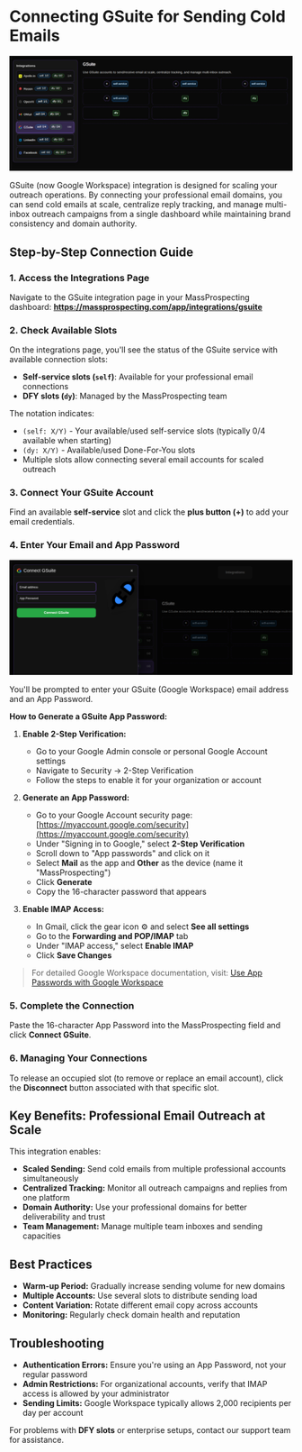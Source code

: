 # Connecting GSuite for Sending Cold Emails

![Integrations Overview](../assets/gsuite-01.png)

GSuite (now Google Workspace) integration is designed for scaling your outreach operations. By connecting your professional email domains, you can send cold emails at scale, centralize reply tracking, and manage multi-inbox outreach campaigns from a single dashboard while maintaining brand consistency and domain authority.

## Step-by-Step Connection Guide

### 1. Access the Integrations Page
Navigate to the GSuite integration page in your MassProspecting dashboard:
**https://massprospecting.com/app/integrations/gsuite**

### 2. Check Available Slots
On the integrations page, you'll see the status of the GSuite service with available connection slots:

*   **Self-service slots (`self`)**: Available for your professional email connections
*   **DFY slots (`dy`)**: Managed by the MassProspecting team

The notation indicates:
*   `(self: X/Y)` - Your available/used self-service slots (typically 0/4 available when starting)
*   `(dy: X/Y)` - Available/used Done-For-You slots
*   Multiple slots allow connecting several email accounts for scaled outreach

### 3. Connect Your GSuite Account
Find an available **self-service** slot and click the **plus button (+)** to add your email credentials.

### 4. Enter Your Email and App Password
![Connect GSuite Modal](../assets/gsuite-02.png)

You'll be prompted to enter your GSuite (Google Workspace) email address and an App Password.

**How to Generate a GSuite App Password:**

1.  **Enable 2-Step Verification:**
    *   Go to your Google Admin console or personal Google Account settings
    *   Navigate to Security → 2-Step Verification
    *   Follow the steps to enable it for your organization or account

2.  **Generate an App Password:**
    *   Go to your Google Account security page: [https://myaccount.google.com/security](https://myaccount.google.com/security)
    *   Under "Signing in to Google," select **2-Step Verification**
    *   Scroll down to "App passwords" and click on it
    *   Select **Mail** as the app and **Other** as the device (name it "MassProspecting")
    *   Click **Generate**
    *   Copy the 16-character password that appears

3.  **Enable IMAP Access:**
    *   In Gmail, click the gear icon ⚙️ and select **See all settings**
    *   Go to the **Forwarding and POP/IMAP** tab
    *   Under "IMAP access," select **Enable IMAP**
    *   Click **Save Changes**

> For detailed Google Workspace documentation, visit: [Use App Passwords with Google Workspace](https://support.google.com/a/answer/9004345)

### 5. Complete the Connection
Paste the 16-character App Password into the MassProspecting field and click **Connect GSuite**.

### 6. Managing Your Connections
To release an occupied slot (to remove or replace an email account), click the **Disconnect** button associated with that specific slot.

## Key Benefits: Professional Email Outreach at Scale

This integration enables:
*   **Scaled Sending:** Send cold emails from multiple professional accounts simultaneously
*   **Centralized Tracking:** Monitor all outreach campaigns and replies from one platform
*   **Domain Authority:** Use your professional domains for better deliverability and trust
*   **Team Management:** Manage multiple team inboxes and sending capacities

## Best Practices

*   **Warm-up Period:** Gradually increase sending volume for new domains
*   **Multiple Accounts:** Use several slots to distribute sending load
*   **Content Variation:** Rotate different email copy across accounts
*   **Monitoring:** Regularly check domain health and reputation

## Troubleshooting

*   **Authentication Errors:** Ensure you're using an App Password, not your regular password
*   **Admin Restrictions:** For organizational accounts, verify that IMAP access is allowed by your administrator
*   **Sending Limits:** Google Workspace typically allows 2,000 recipients per day per account

For problems with **DFY slots** or enterprise setups, contact our support team for assistance.